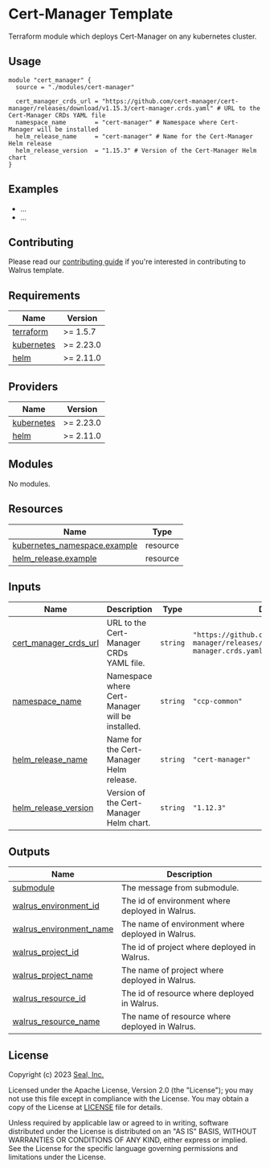 # Cert-Manager Template

Terraform module which deploys Cert-Manager on any kubernetes cluster.

## Usage

```hcl
module "cert_manager" {
  source = "./modules/cert-manager"

  cert_manager_crds_url = "https://github.com/cert-manager/cert-manager/releases/download/v1.15.3/cert-manager.crds.yaml" # URL to the Cert-Manager CRDs YAML file
  namespace_name        = "cert-manager" # Namespace where Cert-Manager will be installed  
  helm_release_name     = "cert-manager" # Name for the Cert-Manager Helm release
  helm_release_version  = "1.15.3" # Version of the Cert-Manager Helm chart
}
```

## Examples

- ...
- ...

## Contributing

Please read our [contributing guide](./docs/CONTRIBUTING.md) if you're interested in contributing to Walrus template.

<!-- BEGIN_TF_DOCS -->
## Requirements

| Name | Version |
|------|---------|
| <a name="requirement_terraform"></a> [terraform](#requirement\_terraform) | >= 1.5.7 |
| <a name="requirement_kubernetes"></a> [kubernetes](#requirement\_kubernetes) | >= 2.23.0 |
| <a name="requirement_helm"></a> [helm](#requirement\_helm) | >= 2.11.0 |

## Providers

| Name | Version |
|------|---------|
| <a name="provider_kubernetes"></a> [kubernetes](#provider\_kubernetes) | >= 2.23.0 |
| <a name="provider_helm"></a> [helm](#provider\_helm) | >= 2.11.0 |

## Modules

No modules.

## Resources

| Name | Type |
|------|------|
| [kubernetes_namespace.example](https://registry.terraform.io/providers/hashicorp/kubernetes/latest/docs/resources/namespace) | resource |
| [helm_release.example](https://registry.terraform.io/providers/hashicorp/helm/latest/docs/resources/release) | resource |

## Inputs

| Name | Description | Type | Default | Required |
|------|-------------|------|---------|:--------:|
| <a name="input_cert_manager_crds_url"></a> [cert_manager_crds_url](#input_cert_manager_crds_url) | URL to the Cert-Manager CRDs YAML file. | `string` | `"https://github.com/cert-manager/cert-manager/releases/download/v1.15.3/cert-manager.crds.yaml"` | no |
| <a name="input_namespace_name"></a> [namespace_name](#input_namespace_name) | Namespace where Cert-Manager will be installed. | `string` | `"ccp-common"` | no |
| <a name="input_helm_release_name"></a> [helm_release_name](#input_helm_release_name) | Name for the Cert-Manager Helm release. | `string` | `"cert-manager"` | no |
| <a name="input_helm_release_version"></a> [helm_release_version](#input_helm_release_version) | Version of the Cert-Manager Helm chart. | `string` | `"1.12.3"` | no |


## Outputs

| Name | Description |
|------|-------------|
| <a name="output_submodule"></a> [submodule](#output\_submodule) | The message from submodule. |
| <a name="output_walrus_environment_id"></a> [walrus\_environment\_id](#output\_walrus\_environment\_id) | The id of environment where deployed in Walrus. |
| <a name="output_walrus_environment_name"></a> [walrus\_environment\_name](#output\_walrus\_environment\_name) | The name of environment where deployed in Walrus. |
| <a name="output_walrus_project_id"></a> [walrus\_project\_id](#output\_walrus\_project\_id) | The id of project where deployed in Walrus. |
| <a name="output_walrus_project_name"></a> [walrus\_project\_name](#output\_walrus\_project\_name) | The name of project where deployed in Walrus. |
| <a name="output_walrus_resource_id"></a> [walrus\_resource\_id](#output\_walrus\_resource\_id) | The id of resource where deployed in Walrus. |
| <a name="output_walrus_resource_name"></a> [walrus\_resource\_name](#output\_walrus\_resource\_name) | The name of resource where deployed in Walrus. |
<!-- END_TF_DOCS -->

## License

Copyright (c) 2023 [Seal, Inc.](https://seal.io)

Licensed under the Apache License, Version 2.0 (the "License");
you may not use this file except in compliance with the License.
You may obtain a copy of the License at [LICENSE](./LICENSE) file for details.

Unless required by applicable law or agreed to in writing, software
distributed under the License is distributed on an "AS IS" BASIS,
WITHOUT WARRANTIES OR CONDITIONS OF ANY KIND, either express or implied.
See the License for the specific language governing permissions and
limitations under the License.
